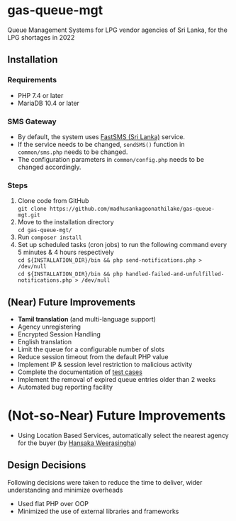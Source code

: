 # gas-queue-mgt

Queue Management Systems for LPG vendor agencies of Sri Lanka, for the LPG shortages in 2022

## Installation

### Requirements

* PHP 7.4 or later
* MariaDB 10.4 or later

### SMS Gateway

* By default, the system uses [FastSMS (Sri Lanka)](https://fastsms.lk/) service.
* If the service needs to be changed, `sendSMS()` function in `common/sms.php` needs to be changed.
* The configuration parameters in `common/config.php` needs to be changed accordingly.

### Steps

1. Clone code from GitHub<br>
   `git clone https://github.com/madhusankagoonathilake/gas-queue-mgt.git`
2. Move to the installation directory<br>
   `cd gas-queue-mgt/`
3. Run `composer install`
4. Set up scheduled tasks (cron jobs) to run the following command every 5 minutes & 4 hours respectively<br>
   `cd ${INSTALLATION_DIR}/bin && php send-notifications.php > /dev/null`<br>
   `cd ${INSTALLATION_DIR}/bin && php handled-failed-and-unfulfilled-notifications.php > /dev/null`

## (Near) Future Improvements

* **Tamil translation** (and multi-language support)
* Agency unregistering
* Encrypted Session Handling
* English translation
* Limit the queue for a configurable number of slots
* Reduce session timeout from the default PHP value 
* Implement IP & session level restriction to malicious activity
* Complete the documentation of [test cases](docs/TEST-CASES.md)
* Implement the removal of expired queue entries older than 2 weeks 
* Automated bug reporting facility

# (Not-so-Near) Future Improvements
* Using Location Based Services, automatically select the nearest agency for the buyer (by [Hansaka Weerasingha](https://twitter.com/wphansaka))

## Design Decisions

Following decisions were taken to reduce the time to deliver, wider understanding and minimize overheads

* Used flat PHP over OOP
* Minimized the use of external libraries and frameworks
